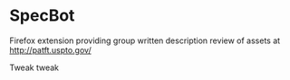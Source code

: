# SpecBot
Firefox extension providing group written description review of assets at http://patft.uspto.gov/

Tweak tweak
